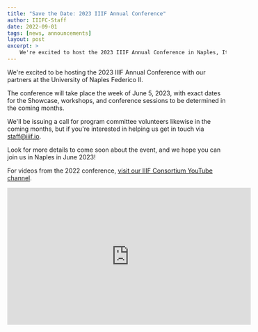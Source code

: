 ```yaml
---
title: "Save the Date: 2023 IIIF Annual Conference"
author: IIIFC-Staff
date: 2022-09-01
tags: [news, announcements]
layout: post
excerpt: >
    We're excited to host the 2023 IIIF Annual Conference in Naples, Italy!
---
```


We're excited to be hosting the 2023 IIIF Annual Conference with our partners at the University of Naples Federico II.

The conference will take place the week of June 5, 2023, with exact dates for the Showcase, workshops, and conference sessions to be determined in the coming months.

We'll be issuing a call for program committee volunteers likewise in the coming months, but if you're interested in helping us get in touch via <staff@iiif.io>.

Look for more details to come soon about the event, and we hope you can join us in Naples in June 2023!

For videos from the 2022 conference, [visit our IIIF Consortium YouTube channel](https://www.youtube.com/c/IIIF-Consortium).

<iframe width="560" height="315" src="https://www.youtube-nocookie.com/embed/videoseries?list=PLYPP1-8uH9c6iAN6nZ-XWBhtwZW_lSesZ" title="YouTube video player" frameborder="0" allow="accelerometer; autoplay; clipboard-write; encrypted-media; gyroscope; picture-in-picture" allowfullscreen></iframe>
